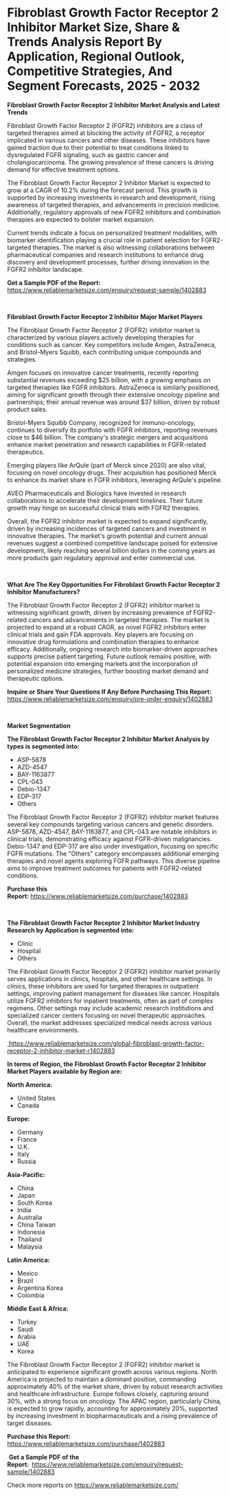 <p><h1>Fibroblast Growth Factor Receptor 2 Inhibitor Market Size, Share & Trends Analysis Report By Application, Regional Outlook, Competitive Strategies, And Segment Forecasts, 2025 - 2032</h1></p><p><strong>Fibroblast Growth Factor Receptor 2 Inhibitor Market Analysis and Latest Trends</strong></p>
<p><p>Fibroblast Growth Factor Receptor 2 (FGFR2) inhibitors are a class of targeted therapies aimed at blocking the activity of FGFR2, a receptor implicated in various cancers and other diseases. These inhibitors have gained traction due to their potential to treat conditions linked to dysregulated FGFR signaling, such as gastric cancer and cholangiocarcinoma. The growing prevalence of these cancers is driving demand for effective treatment options.</p><p>The Fibroblast Growth Factor Receptor 2 Inhibitor Market is expected to grow at a CAGR of 10.2% during the forecast period. This growth is supported by increasing investments in research and development, rising awareness of targeted therapies, and advancements in precision medicine. Additionally, regulatory approvals of new FGFR2 inhibitors and combination therapies are expected to bolster market expansion. </p><p>Current trends indicate a focus on personalized treatment modalities, with biomarker identification playing a crucial role in patient selection for FGFR2-targeted therapies. The market is also witnessing collaborations between pharmaceutical companies and research institutions to enhance drug discovery and development processes, further driving innovation in the FGFR2 inhibitor landscape.</p></p>
<p><strong>Get a Sample PDF of the Report:&nbsp;</strong> <a href="https://www.reliablemarketsize.com/enquiry/request-sample/1402883?utm_campaign=3205&utm_medium=2&utm_source=Github&utm_content=ia&utm_term=28032025&utm_id=fibroblast-growth-factor-receptor-2-inhibitor">https://www.reliablemarketsize.com/enquiry/request-sample/1402883</a></p>
<p>&nbsp;</p>
<p><strong>Fibroblast Growth Factor Receptor 2 Inhibitor Major Market Players</strong></p>
<p><p>The Fibroblast Growth Factor Receptor 2 (FGFR2) inhibitor market is characterized by various players actively developing therapies for conditions such as cancer. Key competitors include Amgen, AstraZeneca, and Bristol-Myers Squibb, each contributing unique compounds and strategies.</p><p>Amgen focuses on innovative cancer treatments, recently reporting substantial revenues exceeding $25 billion, with a growing emphasis on targeted therapies like FGFR inhibitors. AstraZeneca is similarly positioned, aiming for significant growth through their extensive oncology pipeline and partnerships; their annual revenue was around $37 billion, driven by robust product sales.</p><p>Bristol-Myers Squibb Company, recognized for immuno-oncology, continues to diversify its portfolio with FGFR inhibitors, reporting revenues close to $46 billion. The company's strategic mergers and acquisitions enhance market penetration and research capabilities in FGFR-related therapeutics. </p><p>Emerging players like ArQule (part of Merck since 2020) are also vital, focusing on novel oncology drugs. Their acquisition has positioned Merck to enhance its market share in FGFR inhibitors, leveraging ArQule's pipeline.</p><p>AVEO Pharmaceuticals and Biologics have invested in research collaborations to accelerate their development timelines. Their future growth may hinge on successful clinical trials with FGFR2 therapies.</p><p>Overall, the FGFR2 inhibitor market is expected to expand significantly, driven by increasing incidences of targeted cancers and investment in innovative therapies. The market's growth potential and current annual revenues suggest a combined competitive landscape poised for extensive development, likely reaching several billion dollars in the coming years as more products gain regulatory approval and enter commercial use.</p></p>
<p>&nbsp;</p>
<p><strong>What Are The Key Opportunities For Fibroblast Growth Factor Receptor 2 Inhibitor Manufacturers?</strong></p>
<p><p>The Fibroblast Growth Factor Receptor 2 (FGFR2) inhibitor market is witnessing significant growth, driven by increasing prevalence of FGFR2-related cancers and advancements in targeted therapies. The market is projected to expand at a robust CAGR, as novel FGFR2 inhibitors enter clinical trials and gain FDA approvals. Key players are focusing on innovative drug formulations and combination therapies to enhance efficacy. Additionally, ongoing research into biomarker-driven approaches supports precise patient targeting. Future outlook remains positive, with potential expansion into emerging markets and the incorporation of personalized medicine strategies, further boosting market demand and therapeutic options.</p></p>
<p><strong>Inquire or Share Your Questions If Any Before Purchasing This Report:</strong> <a href="https://www.reliablemarketsize.com/enquiry/pre-order-enquiry/1402883?utm_campaign=3205&utm_medium=2&utm_source=Github&utm_content=ia&utm_term=28032025&utm_id=fibroblast-growth-factor-receptor-2-inhibitor">https://www.reliablemarketsize.com/enquiry/pre-order-enquiry/1402883</a></p>
<p>&nbsp;</p>
<p><strong>Market Segmentation</strong></p>
<p><strong>The Fibroblast Growth Factor Receptor 2 Inhibitor Market Analysis by types is segmented into:</strong></p>
<p><ul><li>ASP-5878</li><li>AZD-4547</li><li>BAY-1163877</li><li>CPL-043</li><li>Debio-1347</li><li>EDP-317</li><li>Others</li></ul></p>
<p><p>The Fibroblast Growth Factor Receptor 2 (FGFR2) inhibitor market features several key compounds targeting various cancers and genetic disorders. ASP-5878, AZD-4547, BAY-1163877, and CPL-043 are notable inhibitors in clinical trials, demonstrating efficacy against FGFR-driven malignancies. Debio-1347 and EDP-317 are also under investigation, focusing on specific FGFR mutations. The "Others" category encompasses additional emerging therapies and novel agents exploring FGFR pathways. This diverse pipeline aims to improve treatment outcomes for patients with FGFR2-related conditions.</p></p>
<p><strong>Purchase this Report:&nbsp;</strong><a href="https://www.reliablemarketsize.com/purchase/1402883?utm_campaign=3205&utm_medium=2&utm_source=Github&utm_content=ia&utm_term=28032025&utm_id=fibroblast-growth-factor-receptor-2-inhibitor">https://www.reliablemarketsize.com/purchase/1402883</a></p>
<p>&nbsp;</p>
<p><strong>The Fibroblast Growth Factor Receptor 2 Inhibitor Market Industry Research by Application is segmented into:</strong></p>
<p><ul><li>Clinic</li><li>Hospital</li><li>Others</li></ul></p>
<p><p>The Fibroblast Growth Factor Receptor 2 (FGFR2) inhibitor market primarily serves applications in clinics, hospitals, and other healthcare settings. In clinics, these inhibitors are used for targeted therapies in outpatient settings, improving patient management for diseases like cancer. Hospitals utilize FGFR2 inhibitors for inpatient treatments, often as part of complex regimens. Other settings may include academic research institutions and specialized cancer centers focusing on novel therapeutic approaches. Overall, the market addresses specialized medical needs across various healthcare environments.</p></p>
<p><a href="https://www.reliablemarketsize.com/global-fibroblast-growth-factor-receptor-2-inhibitor-market-r1402883?utm_campaign=3205&utm_medium=2&utm_source=Github&utm_content=ia&utm_term=28032025&utm_id=fibroblast-growth-factor-receptor-2-inhibitor">&nbsp;https://www.reliablemarketsize.com/global-fibroblast-growth-factor-receptor-2-inhibitor-market-r1402883</a></p>
<p><strong>In terms of Region, the Fibroblast Growth Factor Receptor 2 Inhibitor Market Players available by Region are:</strong></p>
<p>
    <p> <strong> North America: </strong>
        <ul>
            <li>United States</li>
            <li>Canada</li>
        </ul>
        </p> 
    <p> <strong> Europe: </strong>
        <ul>
            <li>Germany</li>
            <li>France</li>
            <li>U.K.</li>
            <li>Italy</li>
            <li>Russia</li>
        </ul>
        </p> 
    <p> <strong> Asia-Pacific: </strong>
        <ul>
            <li>China</li>
            <li>Japan</li>
            <li>South Korea</li>
            <li>India</li>
            <li>Australia</li>
            <li>China Taiwan</li>
            <li>Indonesia</li>
            <li>Thailand</li>
            <li>Malaysia</li>
        </ul>
        </p> 
    <p> <strong> Latin America: </strong>
        <ul>
            <li>Mexico</li>
            <li>Brazil</li>
            <li>Argentina Korea</li>
            <li>Colombia</li>
        </ul>
        </p> 
    <p> <strong> Middle East & Africa: </strong>
        <ul>
            <li>Turkey</li>
            <li>Saudi</li>
            <li>Arabia</li>
            <li>UAE</li>
            <li>Korea</li>
        </ul>
    </p>
    </p>
<p><p>The Fibroblast Growth Factor Receptor 2 (FGFR2) inhibitor market is anticipated to experience significant growth across various regions. North America is projected to maintain a dominant position, commanding approximately 40% of the market share, driven by robust research activities and healthcare infrastructure. Europe follows closely, capturing around 30%, with a strong focus on oncology. The APAC region, particularly China, is expected to grow rapidly, accounting for approximately 20%, supported by increasing investment in biopharmaceuticals and a rising prevalence of target diseases.</p></p>
<p><strong>Purchase this Report: </strong><a href="https://www.reliablemarketsize.com/purchase/1402883?utm_campaign=3205&utm_medium=2&utm_source=Github&utm_content=ia&utm_term=28032025&utm_id=fibroblast-growth-factor-receptor-2-inhibitor">https://www.reliablemarketsize.com/purchase/1402883</a></p>
<p>&nbsp;<strong>Get a Sample PDF of the Report:&nbsp;&nbsp;</strong><a href="https://www.reliablemarketsize.com/enquiry/request-sample/1402883?utm_campaign=3205&utm_medium=2&utm_source=Github&utm_content=ia&utm_term=28032025&utm_id=fibroblast-growth-factor-receptor-2-inhibitor">https://www.reliablemarketsize.com/enquiry/request-sample/1402883</a></p>
<p><strong></strong></p>
<p>Check more reports on <a href="https://www.reliablemarketsize.com/?utm_campaign=3205&utm_medium=2&utm_source=Github&utm_content=ia&utm_term=28032025&utm_id=fibroblast-growth-factor-receptor-2-inhibitor">https://www.reliablemarketsize.com/</a></p>